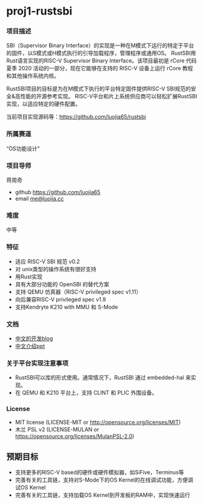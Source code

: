 # proj1-rustsbi

### 项目描述

SBI（Supervisor Binary Interface）的实现是一种在M模式下运行的特定于平台的固件，以S模式或H模式执行的引导加载程序，管理程序或通用OS。
RustSBI用Rust语言实现的RISC-V Supervisor Binary Interface。该项目最初是 rCore 代码夏季 2020 活动的一部分，现在它能够在支持的 RISC-V 设备上运行 rCore 教程和其他操作系统内核。

RustSBI项目的目标是为在M模式下执行的平台特定固件提供RISC-V SBI规范的安全&高性能的开源参考实现。 RISC-V平台和片上系统供应商可以轻松扩展RustSBI实现，以适应特定的硬件配置。

当前项目实现源码等：https://github.com/luojia65/rustsbi

### 所属赛道

“OS功能设计”

### 项目导师

蒋周奇 
- github https://github.com/luojia65
- email me@luojia.cc

### 难度

中等

### 特征

- 适应 RISC-V SBI 规范 v0.2
- 对 unix类型的操作系统有很好支持
- 用Rust实现
- 具有大部分功能的 OpenSBI 的替代方案
- 支持 QEMU 仿真器（RISC-V privileged spec v1.11）
- 向后兼容RISC-V privileged spec v1.9
- 支持Kendryte  K210 with MMU 和 S-Mode

### 文档
- [中文的开发blog](https://github.com/luojia65/rcore-os-blog/blob/master/source/_posts/os-report-final-luojia65.md)
- [中文介绍ppt](https://github.com/luojia65/DailySchedule/blob/master/Rust%E8%AF%AD%E8%A8%80%E4%B8%8ERISC-V%E6%93%8D%E4%BD%9C%E7%B3%BB%E7%BB%9F.pdf)


### 关于平台实现注意事项

- RustSBI可以库的形式使用。通常情况下，RustSBI 通过 embedded-hal 来实现。
- 在 QEMU 和 K210 平台上，支持 CLINT 和 PLIC 外围设备。

### License

- MIT license (LICENSE-MIT or http://opensource.org/licenses/MIT)
- 木兰 PSL v2 (LICENSE-MULAN or https://opensource.org/licenses/MulanPSL-2.0)

## 预期目标

- 支持更多的RISC-V based的硬件或硬件模拟器，如SiFive，Terminus等
- 完善有关的工具链，支持对S-Mode下的OS Kernel的在线调试功能，方便调试OS Kernel
- 完善有关的工具链，支持加载OS Kernel到开发板的RAM中，实现快速运行

